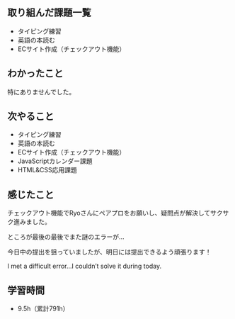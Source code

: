 ## 取り組んだ課題一覧
- タイピング練習
- 英語の本読む
- ECサイト作成（チェックアウト機能）
## わかったこと
特にありませんでした。
## 次やること
- タイピング練習
- 英語の本読む
- ECサイト作成（チェックアウト機能）
- JavaScriptカレンダー課題
- HTML&CSS応用課題
## 感じたこと
チェックアウト機能でRyoさんにペアプロをお願いし、疑問点が解決してサクサク進みました。

ところが最後の最後でまた謎のエラーが…

今日中の提出を狙っていましたが、明日には提出できるよう頑張ります！

I met a difficult error…I couldn’t solve it during today.

## 学習時間
- 9.5h（累計791h）
